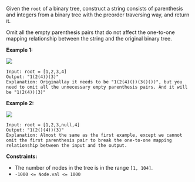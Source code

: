 Given the `root` of a binary tree, construct a string consists of parenthesis
and integers from a binary tree with the preorder traversing way, and return
it.

Omit all the empty parenthesis pairs that do not affect the one-to-one mapping
relationship between the string and the original binary tree.



**Example 1:**

![](https://assets.leetcode.com/uploads/2021/05/03/cons1-tree.jpg)

    
    
    Input: root = [1,2,3,4]
    Output: "1(2(4))(3)"
    Explanation: Originallay it needs to be "1(2(4)())(3()())", but you need to omit all the unnecessary empty parenthesis pairs. And it will be "1(2(4))(3)"
    

**Example 2:**

![](https://assets.leetcode.com/uploads/2021/05/03/cons2-tree.jpg)

    
    
    Input: root = [1,2,3,null,4]
    Output: "1(2()(4))(3)"
    Explanation: Almost the same as the first example, except we cannot omit the first parenthesis pair to break the one-to-one mapping relationship between the input and the output.
    



**Constraints:**

  * The number of nodes in the tree is in the range `[1, 104]`.
  * `-1000 <= Node.val <= 1000`

